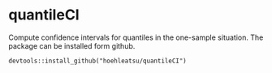 # quantileCI
Compute confidence intervals for quantiles in the one-sample
situation. The package can be installed form github.

`
devtools::install_github("hoehleatsu/quantileCI")
`
